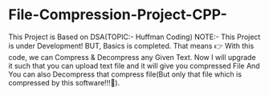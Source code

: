 # File-Compression-Project-CPP-
This Project is Based on DSA(TOPIC:- Huffman Coding)
NOTE:- This Project is under Development!
BUT, Basics is completed. That means 👉 With this code, we can Compress & Decompress any Given Text.
Now I will upgrade it such that you can upload text file and it will give you compressed File And You can also Decompress that compress file(But only that file which is compressed by this software!!!🤩).

